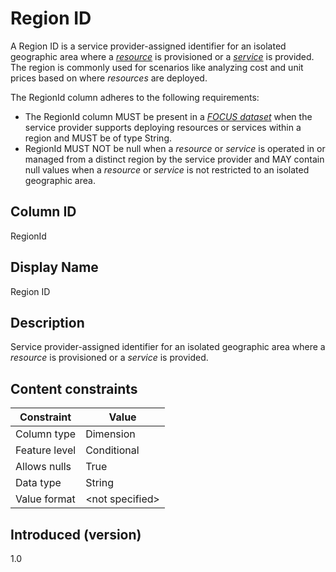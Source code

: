 # Region ID

A Region ID is a service provider-assigned identifier for an isolated geographic area where a [*resource*](#glossary:resource) is provisioned or a [*service*](#glossary:service) is provided. The region is commonly used for scenarios like analyzing cost and unit prices based on where *resources* are deployed.

The RegionId column adheres to the following requirements:

* The RegionId column MUST be present in a [*FOCUS dataset*](#glossary:FOCUS-dataset) when the service provider supports deploying resources or services within a region and MUST be of type String.
* RegionId MUST NOT be null when a *resource* or *service* is operated in or managed from a distinct region by the service provider and MAY contain null values when a *resource* or *service* is not restricted to an isolated geographic area.

## Column ID

RegionId

## Display Name

Region ID

## Description

Service provider-assigned identifier for an isolated geographic area where a *resource* is provisioned or a *service* is provided.

## Content constraints

| Constraint      | Value           |
|-----------------|-----------------|
| Column type     | Dimension       |
| Feature level   | Conditional     |
| Allows nulls    | True            |
| Data type       | String          |
| Value format    | \<not specified> |

## Introduced (version)

1.0
